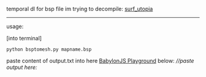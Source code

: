 
temporal dl for bsp file im trying to decompile:
[surf_utopia](https://drive.google.com/file/d/1vSZ1zNV0Gr7xx1JgJTCxFnr-icaHIeSv/view?usp=drive_link)

-----
usage:

[into terminal]


```
python bsptomesh.py mapname.bsp
```

paste content of output.txt into here [BabylonJS Playground](https://playground.babylonjs.com/#XFYDUY)
below: *//paste output here:*
